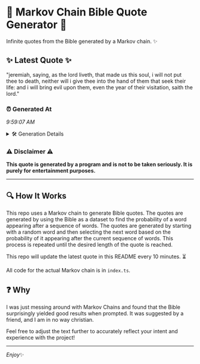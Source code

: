 # 📖 Markov Chain Bible Quote Generator 📖

Infinite quotes from the Bible generated by a Markov chain. ✨

## ✨ Latest Quote ✨
"jeremiah, saying, as the lord liveth, that made us this soul, i will not put thee to death, neither will i give thee into the hand of them that seek their life: and i will bring evil upon them, even the year of their visitation, saith the lord."

### ⏰ Generated At
*9:59:07 AM*

<details>
    <summary>🛠️ Generation Details</summary>
    <p>
        <strong>🌱 Seed:</strong> jeremiah,<br>
        <strong>🔄 Iterations:</strong> 47<br>
        <strong>📜 Context History:</strong><br>[ jeremiah, ]: saying,<br>[ jeremiah,, saying, ]: as<br>[ jeremiah,, saying,, as ]: the<br>[ jeremiah,, saying,, as, the ]: lord<br>[ jeremiah,, saying,, as, the, lord ]: liveth,<br>[ jeremiah,, saying,, as, the, lord, liveth, ]: that<br>[ saying,, as, the, lord, liveth,, that ]: made<br>[ as, the, lord, liveth,, that, made ]: us<br>[ the, lord, liveth,, that, made, us ]: this<br>[ lord, liveth,, that, made, us, this ]: soul,<br>[ liveth,, that, made, us, this, soul, ]: i<br>[ that, made, us, this, soul,, i ]: will<br>[ made, us, this, soul,, i, will ]: not<br>[ us, this, soul,, i, will, not ]: put<br>[ this, soul,, i, will, not, put ]: thee<br>[ soul,, i, will, not, put, thee ]: to<br>[ i, will, not, put, thee, to ]: death,<br>[ will, not, put, thee, to, death, ]: neither<br>[ not, put, thee, to, death,, neither ]: will<br>[ put, thee, to, death,, neither, will ]: i<br>[ thee, to, death,, neither, will, i ]: give<br>[ to, death,, neither, will, i, give ]: thee<br>[ death,, neither, will, i, give, thee ]: into<br>[ neither, will, i, give, thee, into ]: the<br>[ will, i, give, thee, into, the ]: hand<br>[ i, give, thee, into, the, hand ]: of<br>[ give, thee, into, the, hand, of ]: them<br>[ thee, into, the, hand, of, them ]: that<br>[ into, the, hand, of, them, that ]: seek<br>[ the, hand, of, them, that, seek ]: their<br>[ hand, of, them, that, seek, their ]: life:<br>[ of, them, that, seek, their, life: ]: and<br>[ them, that, seek, their, life:, and ]: i<br>[ that, seek, their, life:, and, i ]: will<br>[ seek, their, life:, and, i, will ]: bring<br>[ their, life:, and, i, will, bring ]: evil<br>[ life:, and, i, will, bring, evil ]: upon<br>[ and, i, will, bring, evil, upon ]: them,<br>[ i, will, bring, evil, upon, them, ]: even<br>[ will, bring, evil, upon, them,, even ]: the<br>[ bring, evil, upon, them,, even, the ]: year<br>[ evil, upon, them,, even, the, year ]: of<br>[ upon, them,, even, the, year, of ]: their<br>[ them,, even, the, year, of, their ]: visitation,<br>[ even, the, year, of, their, visitation, ]: saith<br>[ the, year, of, their, visitation,, saith ]: the<br>[ year, of, their, visitation,, saith, the ]: lord.<br>
    </p>
</details>

### ⚠️ Disclaimer ⚠️
**This quote is generated by a program and is not to be taken seriously. It is purely for entertainment purposes.**

---

## 🔍 How It Works

This repo uses a Markov chain to generate Bible quotes. The quotes are generated by using the Bible as a dataset to find the probability of a word appearing after a sequence of words. The quotes are generated by starting with a random word and then selecting the next word based on the probability of it appearing after the current sequence of words. This process is repeated until the desired length of the quote is reached.

This repo will update the latest quote in this README every 10 minutes. ⏳

All code for the actual Markov chain is in `index.ts`.

## ❓ Why

I was just messing around with Markov Chains and found that the Bible surprisingly yielded good results when prompted. 
It was suggested by a friend, and I am in no way christian.

Feel free to adjust the text further to accurately reflect your intent and experience with the project!

---

*Enjoy*✨
